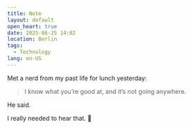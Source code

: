 ```yaml
---
title: Note
layout: default
open_heart: true
date: 2025-06-25 14:02
location: Berlin
tags: 
  - Technology
lang: en-US
---
```


Met a nerd from my past life for lunch yesterday:

> I know what you’re good at, and it’s not going anywhere. 

He said.

I really needed to hear that. 🥺
